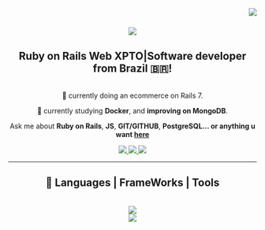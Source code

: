 <img align="right" src="https://visitor-badge.laobi.icu/badge?page_id=wasdevv.wasdevv" />

<h1 align="center">
  <a href="https://git.io/typing-svg">
    <img src="https://readme-typing-svg.herokuapp.com/?font=Righteous&size=35&center=true&vCenter=true&width=500&height=70&duration=4000&lines=Hello!+👋;+I'm+Washington+Pereira!;" />
  </a>
</h1>

<h2 align="center">Ruby on Rails Web XPTO|Software developer from Brazil 🇧🇷!</h2>

<br/>

<div align="center">
  💸 currently doing an ecommerce on Rails 7.
  
  🖤 currently studying **Docker**, and **improving on MongoDB**.

  Ask me about **Ruby on Rails**, **JS**, **GIT/GITHUB**, **PostgreSQL... or anything u want [here](https://github.com/wasdevv/wasdevv/issues)**
</div>

<div align="center">
  <a href="mailto:devvwashington@gmail.com">
    <img src="https://img.shields.io/badge/Gmail-333333?style=for-the-badge&logo=gmail&logoColor=red" target="_blank" />
  </a>
  <a href="https://www.linkedin.com/in/washington-cardoso-6a3558261/" target="_blank">
    <img src="https://img.shields.io/badge/LinkedIn-0077B5?style=for-the-badge&logoColor=white" target="_blank" />
  </a>
  <a href="https://rubyshop-hy0g.onrender.com">
    <img src="https://img.shields.io/badge/Portfolio-FF5722?style=for-the-badge&logoColor=white" target="_blank" />
  </a>
</div>

<hr/>

<h2 align="center">📡 Languages | FrameWorks | Tools </h2>
<br/>
<div align="center"
  <a href="https://skillicons.dev">
    <img src="https://skillicons.dev/icons?i=rails,ruby,js,docker,git,github"> <br/>
    <img src="https://skillicons.dev/icons?i=html,css,jquery,postgres,mongodb,aws" />
  </a>
</div>
